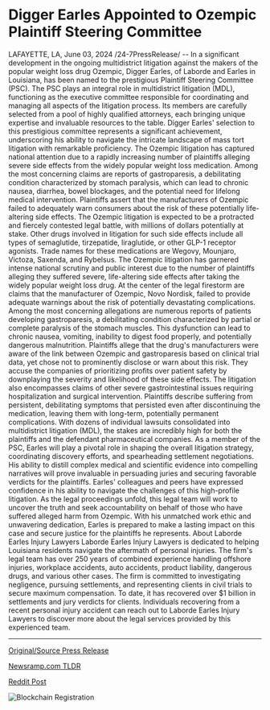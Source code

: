 # Digger Earles Appointed to Ozempic Plaintiff Steering Committee

LAFAYETTE, LA, June 03, 2024 /24-7PressRelease/ -- In a significant development in the ongoing multidistrict litigation against the makers of the popular weight loss drug Ozempic, Digger Earles, of Laborde and Earles in Louisiana, has been named to the prestigious Plaintiff Steering Committee (PSC).   The PSC plays an integral role in multidistrict litigation (MDL), functioning as the executive committee responsible for coordinating and managing all aspects of the litigation process. Its members are carefully selected from a pool of highly qualified attorneys, each bringing unique expertise and invaluable resources to the table.   Digger Earles' selection to this prestigious committee represents a significant achievement, underscoring his ability to navigate the intricate landscape of mass tort litigation with remarkable proficiency.  The Ozempic litigation has captured national attention due to a rapidly increasing number of plaintiffs alleging severe side effects from the widely popular weight loss medication. Among the most concerning claims are reports of gastroparesis, a debilitating condition characterized by stomach paralysis, which can lead to chronic nausea, diarrhea, bowel blockages, and the potential need for lifelong medical intervention.   Plaintiffs assert that the manufacturers of Ozempic failed to adequately warn consumers about the risk of these potentially life-altering side effects. The Ozempic litigation is expected to be a protracted and fiercely contested legal battle, with millions of dollars potentially at stake.   Other drugs involved in litigation for such side effects include all types of semaglutide, tirzepatide, liraglutide, or other GLP-1 receptor agonists. Trade names for these medications are Wegovy, Mounjaro, Victoza, Saxenda, and Rybelsus.  The Ozempic litigation has garnered intense national scrutiny and public interest due to the number of plaintiffs alleging they suffered severe, life-altering side effects after taking the widely popular weight loss drug.  At the center of the legal firestorm are claims that the manufacturer of Ozempic, Novo Nordisk, failed to provide adequate warnings about the risk of potentially devastating complications.  Among the most concerning allegations are numerous reports of patients developing gastroparesis, a debilitating condition characterized by partial or complete paralysis of the stomach muscles. This dysfunction can lead to chronic nausea, vomiting, inability to digest food properly, and potentially dangerous malnutrition.   Plaintiffs allege that the drug's manufacturers were aware of the link between Ozempic and gastroparesis based on clinical trial data, yet chose not to prominently disclose or warn about this risk. They accuse the companies of prioritizing profits over patient safety by downplaying the severity and likelihood of these side effects.  The litigation also encompasses claims of other severe gastrointestinal issues requiring hospitalization and surgical intervention. Plaintiffs describe suffering from persistent, debilitating symptoms that persisted even after discontinuing the medication, leaving them with long-term, potentially permanent complications.  With dozens of individual lawsuits consolidated into multidistrict litigation (MDL), the stakes are incredibly high for both the plaintiffs and the defendant pharmaceutical companies.   As a member of the PSC, Earles will play a pivotal role in shaping the overall litigation strategy, coordinating discovery efforts, and spearheading settlement negotiations. His ability to distill complex medical and scientific evidence into compelling narratives will prove invaluable in persuading juries and securing favorable verdicts for the plaintiffs.  Earles' colleagues and peers have expressed confidence in his ability to navigate the challenges of this high-profile litigation.   As the legal proceedings unfold, this legal team will work to uncover the truth and seek accountability on behalf of those who have suffered alleged harm from Ozempic. With his unmatched work ethic and unwavering dedication, Earles is prepared to make a lasting impact on this case and secure justice for the plaintiffs he represents.  About Laborde Earles Injury Lawyers  Laborde Earles Injury Lawyers is dedicated to helping Louisiana residents navigate the aftermath of personal injuries. The firm's legal team has over 250 years of combined experience handling offshore injuries, workplace accidents, auto accidents, product liability, dangerous drugs, and various other cases.  The firm is committed to investigating negligence, pursuing settlements, and representing clients in civil trials to secure maximum compensation. To date, it has recovered over $1 billion in settlements and jury verdicts for clients.  Individuals recovering from a recent personal injury accident can reach out to Laborde Earles Injury Lawyers to discover more about the legal services provided by this experienced team. 

---

[Original/Source Press Release](https://www.24-7pressrelease.com/press-release/511303/digger-earles-appointed-to-ozempic-plaintiff-steering-committee)
                    

[Newsramp.com TLDR](https://newsramp.com/curated-news/digger-earles-named-to-plaintiff-steering-committee-in-ozempic-litigation/183c91ed9a21cf7313f54dbb785e14c9) 

 



[Reddit Post](https://www.reddit.com/r/newsramp/comments/1d70n3h/digger_earles_named_to_plaintiff_steering/) 



![Blockchain Registration](https://cdn.newsramp.app/24-7PressRelease/qrcode/246/3/roamJP8Q.webp)